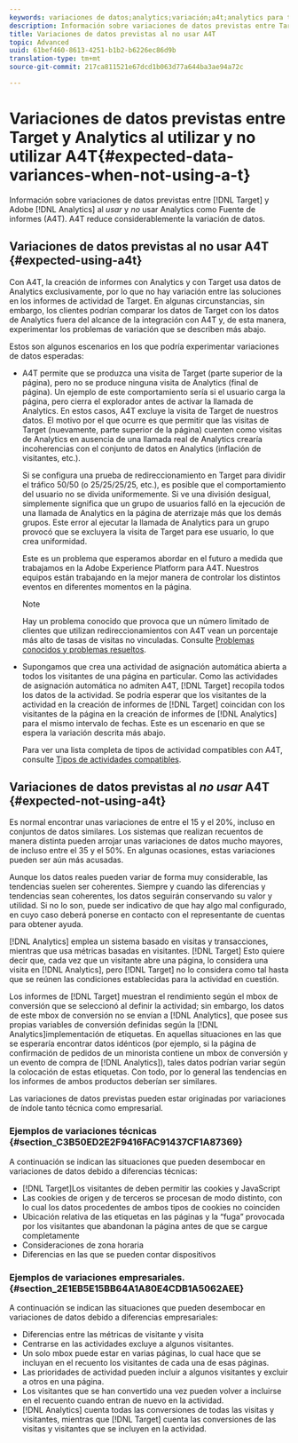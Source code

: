```yaml
---
keywords: variaciones de datos;analytics;variación;a4t;analytics para target;analytics como fuente de informes;diferencias;discrepancias;discrepancia
description: Información sobre variaciones de datos previstas entre Target y Adobe Analytics al no usar Analytics como Fuente de informes (A4T), lo que elimina totalmente la variación de datos.
title: Variaciones de datos previstas al no usar A4T
topic: Advanced
uuid: 61bef460-8613-4251-b1b2-b6226ec86d9b
translation-type: tm+mt
source-git-commit: 217ca811521e67dcd1b063d77a644ba3ae94a72c

---
```



# Variaciones de datos previstas entre Target y Analytics al utilizar y no utilizar A4T{#expected-data-variances-when-not-using-a-t}

Información sobre variaciones de datos previstas entre [!DNL Target] y Adobe [!DNL Analytics] al *usar* y *no* usar Analytics como Fuente de informes (A4T). A4T reduce considerablemente la variación de datos.

## Variaciones de datos previstas al no usar A4T {#expected-using-a4t}

Con A4T, la creación de informes con Analytics y con Target usa datos de Analytics exclusivamente, por lo que no hay variación entre las soluciones en los informes de actividad de Target. En algunas circunstancias, sin embargo, los clientes podrían comparar los datos de Target con los datos de Analytics fuera del alcance de la integración con A4T y, de esta manera, experimentar los problemas de variación que se describen más abajo.

Estos son algunos escenarios en los que podría experimentar variaciones de datos esperadas:

* A4T permite que se produzca una visita de Target (parte superior de la página), pero no se produce ninguna visita de Analytics (final de página). Un ejemplo de este comportamiento sería si el usuario carga la página, pero cierra el explorador antes de activar la llamada de Analytics. En estos casos, A4T excluye la visita de Target de nuestros datos. El motivo por el que ocurre es que permitir que las visitas de Target (nuevamente, parte superior de la página) cuenten como visitas de Analytics en ausencia de una llamada real de Analytics crearía incoherencias con el conjunto de datos en Analytics (inflación de visitantes, etc.).

   Si se configura una prueba de redireccionamiento en Target para dividir el tráfico 50/50 (o 25/25/25/25, etc.), es posible que el comportamiento del usuario no se divida uniformemente. Si ve una división desigual, simplemente significa que un grupo de usuarios falló en la ejecución de una llamada de Analytics en la página de aterrizaje más que los demás grupos. Este error al ejecutar la llamada de Analytics para un grupo provocó que se excluyera la visita de Target para ese usuario, lo que crea uniformidad.

   Este es un problema que esperamos abordar en el futuro a medida que trabajamos en la Adobe Experience Platform para A4T. Nuestros equipos están trabajando en la mejor manera de controlar los distintos eventos en diferentes momentos en la página.

   >[!NOTE]
   >
   >Hay un problema conocido que provoca que un número limitado de clientes que utilizan redireccionamientos con A4T vean un porcentaje más alto de tasas de visitas no vinculadas. Consulte [Problemas conocidos y problemas resueltos](/help/r-release-notes/known-issues-resolved-issues.md#redirect).

* Supongamos que crea una actividad de asignación automática abierta a todos los visitantes de una página en particular. Como las actividades de asignación automática no admiten A4T, [!DNL Target] recopila todos los datos de la actividad. Se podría esperar que los visitantes de la actividad en la creación de informes de [!DNL Target] coincidan con los visitantes de la página en la creación de informes de [!DNL Analytics] para el mismo intervalo de fechas. Este es un escenario en que se espera la variación descrita más abajo.

   Para ver una lista completa de tipos de actividad compatibles con A4T, consulte [Tipos de actividades compatibles](../../c-integrating-target-with-mac/a4t/a4t.md#section_F487896214BF4803AF78C552EF1669AA).

## Variaciones de datos previstas al *no usar* A4T  {#expected-not-using-a4t}

Es normal encontrar unas variaciones de entre el 15 y el 20%, incluso en conjuntos de datos similares. Los sistemas que realizan recuentos de manera distinta pueden arrojar unas variaciones de datos mucho mayores, de incluso entre el 35 y el 50%. En algunas ocasiones, estas variaciones pueden ser aún más acusadas.

Aunque los datos reales pueden variar de forma muy considerable, las tendencias suelen ser coherentes. Siempre y cuando las diferencias y tendencias sean coherentes, los datos seguirán conservando su valor y utilidad. Si no lo son, puede ser indicativo de que hay algo mal configurado, en cuyo caso deberá ponerse en contacto con el representante de cuentas para obtener ayuda.

[!DNL Analytics] emplea un sistema basado en visitas y transacciones, mientras que usa métricas basadas en visitantes. [!DNL Target] Esto quiere decir que, cada vez que un visitante abre una página, lo considera una visita en [!DNL Analytics], pero [!DNL Target] no lo considera como tal hasta que se reúnen las condiciones establecidas para la actividad en cuestión.

Los informes de [!DNL Target] muestran el rendimiento según el mbox de conversión que se seleccionó al definir la actividad; sin embargo, los datos de este mbox de conversión no se envían a [!DNL Analytics], que posee sus propias variables de conversión definidas según la [!DNL Analytics]implementación de etiquetas. En aquellas situaciones en las que se esperaría encontrar datos idénticos (por ejemplo, si la página de confirmación de pedidos de un minorista contiene un mbox de conversión y un evento de compra de [!DNL Analytics]), tales datos podrían variar según la colocación de estas etiquetas. Con todo, por lo general las tendencias en los informes de ambos productos deberían ser similares.

Las variaciones de datos previstas pueden estar originadas por variaciones de índole tanto técnica como empresarial.

### Ejemplos de variaciones técnicas  {#section_C3B50ED2E2F9416FAC91437CF1A87369}

A continuación se indican las situaciones que pueden desembocar en variaciones de datos debido a diferencias técnicas:

* [!DNL Target]Los visitantes de deben permitir las cookies y JavaScript
* Las cookies de origen y de terceros se procesan de modo distinto, con lo cual los datos procedentes de ambos tipos de cookies no coinciden
* Ubicación relativa de las etiquetas en las páginas y la “fuga” provocada por los visitantes que abandonan la página antes de que se cargue completamente
* Consideraciones de zona horaria
* Diferencias en las que se pueden contar dispositivos

### Ejemplos de variaciones empresariales.  {#section_2E1EB5E15BB64A1A80E4CDB1A5062AEE}

A continuación se indican las situaciones que pueden desembocar en variaciones de datos debido a diferencias empresariales:

* Diferencias entre las métricas de visitante y visita
* Centrarse en las actividades excluye a algunos visitantes.
* Un solo mbox puede estar en varias páginas, lo cual hace que se incluyan en el recuento los visitantes de cada una de esas páginas.
* Las prioridades de actividad pueden incluir a algunos visitantes y excluir a otros en una página.
* Los visitantes que se han convertido una vez pueden volver a incluirse en el recuento cuando entran de nuevo en la actividad.
* [!DNL Analytics] cuenta todas las conversiones de todas las visitas y visitantes, mientras que [!DNL Target] cuenta las conversiones de las visitas y visitantes que se incluyen en la actividad.